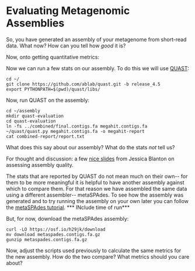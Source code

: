 # Evaluating Metagenomic Assemblies

So, you have generated an assembly of your metagenome from short-read data. What now? How can you tell how *good* it is?

Now, onto getting quantitative metrics:

Now we can run a few stats on our assembly. To do this we will use [QUAST](http://quast.sourceforge.net/quast):

```
cd ~/
git clone https://github.com/ablab/quast.git -b release_4.5
export PYTHONPATH=$(pwd)/quast/libs/
```

Now, run QUAST on the assembly:

```
cd ~/assembly
mkdir quast-evaluation
cd quast-evaluation
ln -fs ../combined/final.contigs.fa megahit.contigs.fa
~/quast/quast.py megahit.contigs.fa -o megahit-report
cat combined-report/report.txt
```

What does this say about our assembly? What do the stats *not* tell us?

For thought and discussion: a few [nice slides](files/evaluate_assembly_summary.pdf) from Jessica Blanton on assessing assembly quality.

The stats that are reported by QUAST do not mean much on their own-- for them to be more meaningful it is helpful to have another assembly against which to compare them. For that reason we have assembled the same data using a different assembler-- metaSPAdes. To see how the assembly was generated and to try running the assembly on your own later you can follow the [metaSPAdes tutorial](assembly-spades.html). *** INclude time of run***

But, for now, download the metaSPAdes assembly:

```
curl -LO https://osf.io/h29jk/download
mv download metaspades.contigs.fa.gz
gunzip metaspades.contigs.fa.gz
```
Now, adjust the scripts used previously to calculate the same metrics for the new assembly. How do the two compare? What metrics should you care about?
